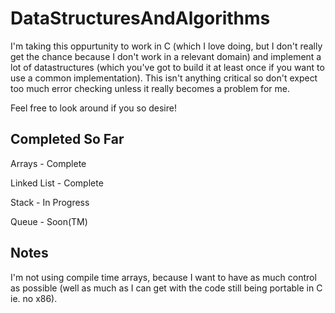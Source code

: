 # DataStructuresAndAlgorithms

I'm taking this oppurtunity to work in C (which I love doing, but I don't really get the chance because I don't work in a relevant domain) and implement a lot of datastructures (which you've got to build it at least once if you want to use a common implementation). This isn't anything critical so don't expect too much error checking unless it really becomes a problem for me.

Feel free to look around if you so desire!

## Completed So Far

Arrays - Complete

Linked List - Complete

Stack - In Progress

Queue - Soon(TM)

## Notes

I'm not using compile time arrays, because I want to have as much control as possible (well as much as I can get with the code still being portable in C ie. no x86).

